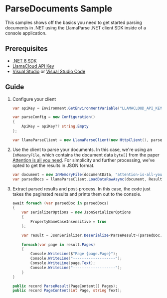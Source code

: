 # ParseDocuments Sample

This samples shows off the basics you need to get started parsing documents in .NET using the LlamaParse .NET client SDK inside of a console application. 

## Prerequisites

- [.NET 8 SDK](https://dotnet.microsoft.com/download/dotnet/8.0)
- [LlamaCloud API Key](https://docs.cloud.llamaindex.ai/llamacloud/getting_started/api_key)
- [Visual Studio](https://visualstudio.microsoft.com/downloads/) or [Visual Studio Code](https://code.visualstudio.com/Download)

## Guide

1. Configure your client

    ```csharp
    var apiKey = Environment.GetEnvironmentVariable("LLAMACLOUD_API_KEY");

    var parseConfig = new Configuration()
    {
        ApiKey = apiKey?? string.Empty
    };

    var llamaParseClient = new LlamaParseClient(new HttpClient(), parseConfig);
    ```

1. Use the client to parse your documents. In this case, we're using an `InMemoryFile`, which contains the document data `byte[]` from the paper [Attention is all you need](https://arxiv.org/pdf/1706.03762). For simplicity and further processing, we've opted to get the results in JSON format.

    ```csharp
    var document = new InMemoryFile(documentData, "attention-is-all-you-need.pdf");
    var parsedDocs = llamaParseClient.LoadDataRawAsync(document, ResultType.Json);
    ```

1. Extract parsed results and post-process. In this case, the code just takes the paginated results and prints them out to the console. 

    ```csharp
    await foreach (var parsedDoc in parsedDocs)
    {
        var serializerOptions = new JsonSerializerOptions
        {
            PropertyNameCaseInsensitive = true
        };

        var result = JsonSerializer.Deserialize<ParseResult>(parsedDoc.Result, serializerOptions);
        
        foreach(var page in result.Pages)
        {
            Console.WriteLine($"Page {page.Page}");
            Console.WriteLine("-------------------");
            Console.WriteLine(page.Text);
            Console.WriteLine("-------------------");
        }
    }

    public record ParseResult(PageContent[] Pages);
    public record PageContent(int Page, string Text);
    ```